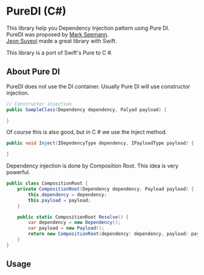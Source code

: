 # PureDI (C#)

This library help you Dependency Injection pattern using Pure DI.  
PureDI was proposed by [Mark Seemann](http://blog.ploeh.dk/2014/06/10/pure-di/).  
[Jeon Suyeol](https://github.com/devxoul/Pure) made a great library with Swift.
  
This library is a port of Swift's Pure to C #.

## About Pure DI

PureDI does not use the DI container. Usually Pure DI will use constructor injection.

```c#
// Constructor injection
public SampleClass(Dependency dependency, Palyad payload) {

}
```

Of course this is also good, but in C # we use the Inject method.

```c#
public void Inject(IDepedencyType dependency, IPayloadType payload) {

}
```

Dependency injection is done by Composition Root. This idea is very powerful.

```c#
public class CompositionRoot {
    private CompositionRoot(Dependency dependency, Payload payload) {
        this.dependency = dependency;
        this.payload = payload;
    }

    public static CompositionRoot Resolve() {
        var dependency = new Dependency();
        var payload = new Payload();
        return new CompositionRoot(dependency: dependency, payload: payload);
    }
}
```

## Usage


